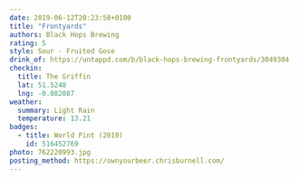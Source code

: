 ```yaml
---
date: 2019-06-12T20:23:58+0100
title: "Frontyards"
authors: Black Hops Brewing
rating: 5
style: Sour - Fruited Gose
drink_of: https://untappd.com/b/black-hops-brewing-frontyards/3049304
checkin:
  title: The Griffin
  lat: 51.5248
  lng: -0.082087
weather:
  summary: Light Rain
  temperature: 13.21
badges:
  - title: World Pint (2019)
    id: 516452769
photo: 762220993.jpg
posting_method: https://ownyourbeer.chrisburnell.com/
---
```

